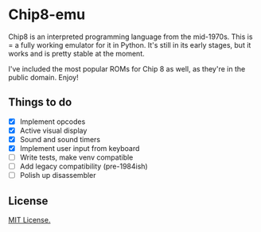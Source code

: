 # Chip8-emu

Chip8 is an interpreted programming language from the mid-1970s. This is = a fully working emulator for it in Python. It's still in its early stages, but it works and is pretty stable at the moment.

I've included the most popular ROMs for Chip 8 as well, as they're in the public domain. Enjoy!

## Things to do
- [x] Implement opcodes
- [x] Active visual display
- [x] Sound and sound timers
- [x] Implement user input from keyboard
- [ ] Write tests, make venv compatible
- [ ] Add legacy compatibility (pre-1984ish)
- [ ] Polish up disassembler

## License
[MIT License.](https://opensource.org/licenses/MIT)
